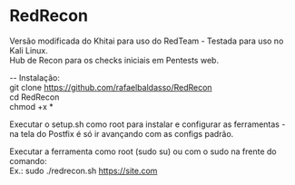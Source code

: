 # RedRecon
Versão modificada do Khitai para uso do RedTeam - Testada para uso no Kali Linux.  
Hub de Recon para os checks iniciais em Pentests web.  

-- Instalação:  
git clone https://github.com/rafaelbaldasso/RedRecon  
cd RedRecon  
chmod +x *  
  
Executar o setup.sh como root para instalar e configurar as ferramentas - na tela do Postfix é só ir avançando com as configs padrão.  

Executar a ferramenta como root (sudo su) ou com o sudo na frente do comando:  
Ex.: sudo ./redrecon.sh https://site.com
